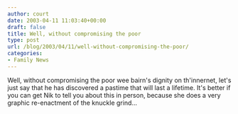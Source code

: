 ```yaml
---
author: court
date: 2003-04-11 11:03:40+00:00
draft: false
title: Well, without compromising the poor
type: post
url: /blog/2003/04/11/well-without-compromising-the-poor/
categories:
- Family News
---
```


Well, without compromising the poor wee bairn's dignity on th'innernet, let's just say that he has discovered a pastime that will last a lifetime. It's better if you can get Nik to tell you about this in person, because she does a very graphic re-enactment of the knuckle grind...
